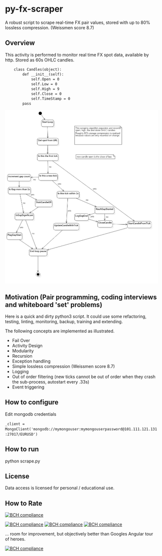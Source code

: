 # py-fx-scraper
A robust script to scrape real-time FX pair values, stored with up to 80% lossless compression. (Weissmen score 8.7) 

## Overview

This activity is performed to monitor real time FX spot data, available by http. Stored as 60s OHLC candles. 

        class Candles(object):
            def __init__(self):
                self.Open = 0
                self.Low = 0
                self.High = 9
                self.Close = 0
                self.TimeStamp = 0
            pass   

![](FXScrapeActivityDiagram.png?raw=true)

## Motivation (Pair programming, coding interviews and whiteboard 'set' problems)

Here is a quick and dirty python3 script. It could use some refactoring, testing, linting, monitoring, backup, training and extending.   

The following concepts are implemented as illustrated.

* Fail Over
* Activity Design  
* Modularity
* Recursion
* Exception handling
* Simple lossless compression (Weissmen score 8.7)
* Logging 
* Out of order filtering (new ticks cannot be out of order when they crash the sub-process, autostart every .33s)
* Event triggering

## How to configure

Edit mongodb credentials

`_client = MongoClient('mongodb://mymongouser:mymongouserpassword@101.111.121.131:27017/EURUSD')`

## How to run

python scrape.py

## License

Data access is licensed for personal / educational use.   

## How to Rate

[![BCH compliance](https://bettercodehub.com/edge/badge/Johnpc123/py-fx-scraper?branch=master)](http://practicalcoder.com/)

[![BCH compliance](https://bettercodehub.com/edge/badge/Johnpc123/py-fx-scraper?branch=master)](http://sig.practicalcoder.com/)
[![BCH compliance](https://bettercodehub.com/edge/badge/Johnpc123/py-fx-scraper?branch=master)](https://gist.github.com/Johnpc123/3c16b305cc4634cc69df)
[![BCH compliance](https://bettercodehub.com/edge/badge/Johnpc123/py-fx-scraper?branch=master)](http://practicalcoder.com/)

...  room for improvement, but objectively better than Googles Angular tour of heroes.

[![BCH compliance](https://bettercodehub.com/results/Johnpc123/friendly-cli?branch=master)](https://github.com/Johnpc123/friendly-cli/)






